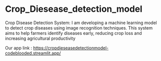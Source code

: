 # Crop_Diesease_detection_model
Crop Disease Detection System: I am developing a machine learning model to detect crop diseases using image recognition techniques. This system aims to help farmers identify diseases early, reducing crop loss and increasing agricultural productivity

Our app link : https://cropdieseasedetectionmodel-codeblooded.streamlit.app/
